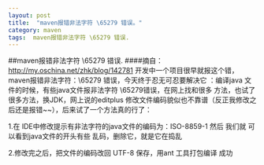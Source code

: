```yaml
---
layout: post
title:  "maven报错非法字符 \65279 错误。"
category: maven
tags:  maven报错非法字符 \65279 错误.
---
```


##maven报错非法字符 \65279 错误.
####摘自：http://my.oschina.net/zhk/blog/142781
开发中一个项目很早就报这个错，maven报错非法字符：\65279 错误，今天终于忍无可忍要解决它 ：编译java 文件的时候，有些java文件报非法字符 \65279错误，在网上找和很多 方法，也试了很多方法，换JDK，网上说的editplus 修改文件编码貌似也不靠谱（反正我修改之后还是报错~~），后来试了一个方法真的行了： 

1.在 IDE中修改提示有非法字符的java文件的编码为：ISO-8859-1 然后 我们就 可以看到java文件的开头有些 乱码，删除它，就是它在捣乱 

2.修改完之后，把文件的编码改回 UTF-8 保存，用ant 工具打包编译 成功













